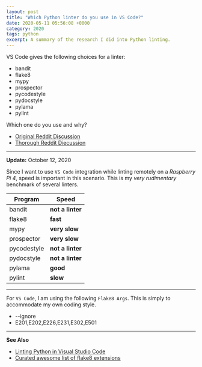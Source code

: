 ```yaml
---
layout: post
title: "Which Python linter do you use in VS Code?"
date: 2020-05-11 05:56:08 +0000
category: 2020
tags: python
excerpt: A summary of the research I did into Python linting.
---
```


VS Code gives the following choices for a linter:

* bandit
* flake8
* mypy
* prospector
* pycodestyle
* pydocstyle
* pylama
* pylint

Which one do you use and why?

* [Original Reddit Discussion](https://www.reddit.com/r/Python/comments/gheine/which_linter_do_you_use_in_vs_code/)
* [Thorough Reddit Diecussion](https://www.reddit.com/r/Python/comments/jar4rd/linters_which_one/)

___

**Update:** October 12, 2020

Since I want to use `VS Code` integration while linting remotely on a *Raspberry Pi 4*, speed is important in this scenario.
This is my *very rudimentary* benchmark of several linters.

Program | Speed
--------| -----
bandit      | **not a linter**
flake8      | **fast**
mypy        | **very slow**
prospector  | **very slow**
pycodestyle | **not a linter**
pydocstyle  | **not a linter**
pylama      | **good**
pylint      | **slow**

___

For `VS Code`, I am using the following `Flake8 Args`.  This is simply to accommodate my own coding style.

* --ignore
* E201,E202,E226,E231,E302,E501

___

**See Also**

* [Linting Python in Visual Studio Code](https://code.visualstudio.com/docs/python/linting)
* [Curated awesome list of flake8 extensions](https://github.com/DmytroLitvinov/awesome-flake8-extensions)

